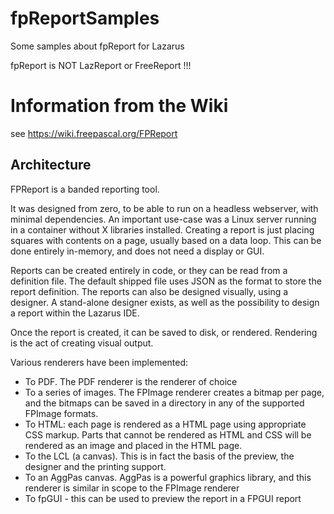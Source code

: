 # fpReportSamples
Some samples about fpReport for Lazarus

fpReport is NOT LazReport or FreeReport !!!

# Information from the Wiki
see https://wiki.freepascal.org/FPReport
## Architecture
FPReport is a banded reporting tool.

It was designed from zero, to be able to run on a headless webserver, with minimal dependencies. An important use-case was a Linux server running in a container without X libraries installed. Creating a report is just placing squares with contents on a page, usually based on a data loop. This can be done entirely in-memory, and does not need a display or GUI.

Reports can be created entirely in code, or they can be read from a definition file. The default shipped file uses JSON as the format to store the report definition. The reports can also be designed visually, using a designer. A stand-alone designer exists, as well as the possibility to design a report within the Lazarus IDE.

Once the report is created, it can be saved to disk, or rendered. Rendering is the act of creating visual output.

Various renderers have been implemented:

* To PDF. The PDF renderer is the renderer of choice
* To a series of images. The FPImage renderer creates a bitmap per page, and the bitmaps can be saved in a directory in any of the supported FPImage formats.
* To HTML: each page is rendered as a HTML page using appropriate CSS markup.
Parts that cannot be rendered as HTML and CSS will be rendered as an image and placed in the HTML page.
* To the LCL (a canvas).
This is in fact the basis of the preview, the designer and the printing support.
* To an AggPas canvas. AggPas is a powerful graphics library, and this renderer is similar in scope to the FPImage renderer
* To fpGUI - this can be used to preview the report in a FPGUI report
